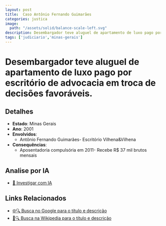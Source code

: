 ```yaml
---
layout: post
title:  Caso Antônio Fernando Guimarães
categories: justica
image:
  path: "/assets/solid/balance-scale-left.svg"
description: Desembargador teve aluguel de apartamento de luxo pago por escritório de advocacia em troca de decisões favoráveis.Antônio Fernando GuimarãesEscritório Vilhena&Vilhena
tags: ['judiciario','minas-gerais']
---
```


# Desembargador teve aluguel de apartamento de luxo pago por escritório de advocacia em troca de decisões favoráveis.

## Detalhes
- **Estado**: Minas Gerais
- **Ano**: 2001
- **Envolvidos**:
  - Antônio Fernando Guimarães- Escritório Vilhena&Vilhena
- **Consequências**:
  - Aposentadoria compulsória em 2011- Recebe R$ 37 mil brutos mensais

## Analise por IA
- [🤖 Investigar com IA](https://www.perplexity.ai/search?q=Caso%20Ant%C3%B4nio%20Fernando%20Guimar%C3%A3es%20Desembargador%20teve%20aluguel%20de%20apartamento%20de%20luxo%20pago%20por%20escrit%C3%B3rio%20de%20advocacia%20em%20troca%20de%20decis%C3%B5es%20favor%C3%A1veis.%20Minas%20Gerais)

## Links Relacionados
- [🌐🔍 Busca no Google para o título e descrição](https://www.google.com/search?q=Caso%20Ant%C3%B4nio%20Fernando%20Guimar%C3%A3es%20Desembargador%20teve%20aluguel%20de%20apartamento%20de%20luxo%20pago%20por%20escrit%C3%B3rio%20de%20advocacia%20em%20troca%20de%20decis%C3%B5es%20favor%C3%A1veis.%20Minas%20Gerais)
- [📖🔍 Busca na Wikipedia para o título e descrição](https://pt.wikipedia.org/w/index.php?search=Caso%20Ant%C3%B4nio%20Fernando%20Guimar%C3%A3es%20Desembargador%20teve%20aluguel%20de%20apartamento%20de%20luxo%20pago%20por%20escrit%C3%B3rio%20de%20advocacia%20em%20troca%20de%20decis%C3%B5es%20favor%C3%A1veis.%20Minas%20Gerais)

